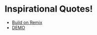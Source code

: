 # Inspirational Quotes!

- [Build on Remix](https://remix.run)
- [DEMO](https://inspiring-quotations.vercel.app)
  
